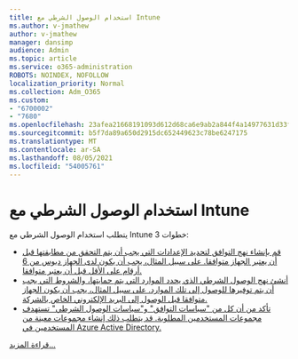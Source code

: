 ```yaml
---
title: استخدام الوصول الشرطي مع Intune
ms.author: v-jmathew
author: v-jmathew
manager: dansimp
audience: Admin
ms.topic: article
ms.service: o365-administration
ROBOTS: NOINDEX, NOFOLLOW
localization_priority: Normal
ms.collection: Adm_O365
ms.custom:
- "6700002"
- "7680"
ms.openlocfilehash: 23afea21668191093d612d68ca6e9ab2a844f4a14977631d33f4fd956fc3c4e7
ms.sourcegitcommit: b5f7da89a650d2915dc652449623c78be6247175
ms.translationtype: MT
ms.contentlocale: ar-SA
ms.lasthandoff: 08/05/2021
ms.locfileid: "54005761"
---
```

# <a name="using-conditional-access-with-intune"></a>استخدام الوصول الشرطي مع Intune

يتطلب استخدام الوصول الشرطي مع Intune 3 خطوات:

- [قم بإنشاء نهج التوافق لتحديد الإعدادات التي يجب أن يتم التحقق من مطابقتها قبل أن يعتبر الجهاز متوافقا. على سبيل المثال، يجب أن يكون لدى الجهاز دبوس من 6 أرقام على الأقل قبل أن يعتبر متوافقا.](https://docs.microsoft.com/mem/intune/protect/create-compliance-policy)
- [أنشئ نهج الوصول الشرطي الذي يحدد الموارد التي يتم حمايتها، والشروط التي يجب أن يتم توفيرها للوصول إلى تلك الموارد. على سبيل المثال، يجب أن يكون الجهاز متوافقا قبل الوصول إلى البريد الإلكتروني الخاص بالشركة.](https://docs.microsoft.com/mem/intune/protect/tutorial-protect-email-on-unmanaged-devices#create-conditional-access-policies)
- [تأكد من أن كل من "سياسات التوافق" و"سياسات الوصول الشرطي" تستهدف مجموعات المستخدمين المطلوبة. قد يتطلب ذلك إنشاء مجموعات معينة من المستخدمين في Azure Active Directory.](https://docs.microsoft.com/troubleshoot/mem/intune/troubleshoot-conditional-access)

[قراءة المزيد...](https://docs.microsoft.com/mem/intune/protect/device-compliance-get-started)
